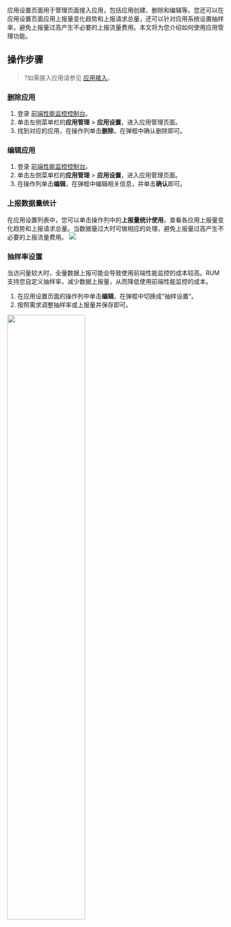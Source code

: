 应用设置页面用于管理页面接入应用，包括应用创建、删除和编辑等。您还可以在应用设置页面应用上报量变化趋势和上报请求总量，还可以针对应用系统设置抽样率，避免上报量过高产生不必要的上报流量费用。本文将为您介绍如何使用应用管理功能。

## 操作步骤
>?如需接入应用请参见 [应用接入](https://cloud.tencent.com/document/product/1464/58145)。

### 删除应用
1. 登录 [前端性能监控控制台](https://console.cloud.tencent.com/rum)。
2. 单击左侧菜单栏的**应用管理** > **应用设置**，进入应用管理页面。
3. 找到对应的应用，在操作列单击**删除**，在弹框中确认删除即可。

### 编辑应用
1. 登录 [前端性能监控控制台](https://console.cloud.tencent.com/rum)。
2. 单击左侧菜单栏的**应用管理** > **应用设置**，进入应用管理页面。
3. 在操作列单击**编辑**，在弹框中编辑相关信息，并单击**确认**即可。

### 上报数据量统计

在应用设置列表中，您可以单击操作列中的**上报量统计使用**，查看各应用上报量变化趋势和上报请求总量。当数据量过大时可做相应的处理，避免上报量过高产生不必要的上报流量费用。
![](https://qcloudimg.tencent-cloud.cn/raw/02751be95ee8d0ddbea38787c77ae2ef.png)


### 抽样率设置
当访问量较大时，全量数据上报可能会导致使用前端性能监控的成本较高。RUM 支持您自定义抽样率，减少数据上报量，从而降低使用前端性能监控的成本。
1. 在应用设置页面的操作列中单击**编辑**，在弹框中切换成“抽样设置”。
2. 按照需求调整抽样率或上报量并保存即可。

<img src="https://qcloudimg.tencent-cloud.cn/raw/32c65d5ac29b1b91d3369d927372958c.png" width="60%"></img>
